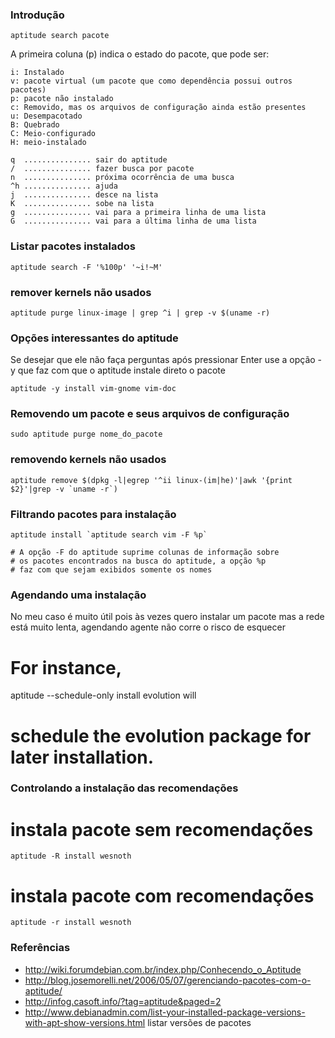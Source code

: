 ### Introdução

    aptitude search pacote

A primeira coluna (p) indica o estado do pacote, que pode ser:

    i: Instalado
    v: pacote virtual (um pacote que como dependência possui outros pacotes)
    p: pacote não instalado
    c: Removido, mas os arquivos de configuração ainda estão presentes
    u: Desempacotado
    B: Quebrado
    C: Meio-configurado
    H: meio-instalado

    q  ............... sair do aptitude
    /  ............... fazer busca por pacote
    n  ............... próxima ocorrência de uma busca
    ^h ............... ajuda
    j  ............... desce na lista
    K  ............... sobe na lista
    g  ............... vai para a primeira linha de uma lista
    G  ............... vai para a última linha de uma lista

### Listar pacotes instalados

    aptitude search -F '%100p' '~i!~M'

### remover kernels não usados

    aptitude purge linux-image | grep ^i | grep -v $(uname -r)

### Opções interessantes do aptitude
Se desejar que ele não faça perguntas após pressionar Enter
use a opção -y que faz com que o aptitude instale direto o pacote

    aptitude -y install vim-gnome vim-doc

### Removendo um pacote e seus arquivos de configuração

    sudo aptitude purge nome_do_pacote

### removendo kernels não usados

    aptitude remove $(dpkg -l|egrep '^ii linux-(im|he)'|awk '{print $2}'|grep -v `uname -r`)

### Filtrando pacotes para instalação

    aptitude install `aptitude search vim -F %p`

    # A opção -F do aptitude suprime colunas de informação sobre
    # os pacotes encontrados na busca do aptitude, a opção %p
    # faz com que sejam exibidos somente os nomes

### Agendando uma instalação
No meu caso é muito útil pois às vezes quero instalar um pacote mas a rede
está muito lenta, agendando agente não corre o risco de esquecer

# For instance,
aptitude --schedule-only install evolution will

# schedule the evolution package for later installation.

### Controlando a instalação das recomendações

# instala pacote sem recomendações

    aptitude -R install wesnoth

# instala pacote com recomendações

    aptitude -r install wesnoth

### Referências
* http://wiki.forumdebian.com.br/index.php/Conhecendo_o_Aptitude
* http://blog.josemorelli.net/2006/05/07/gerenciando-pacotes-com-o-aptitude/
* http://infog.casoft.info/?tag=aptitude&paged=2
* http://www.debianadmin.com/list-your-installed-package-versions-with-apt-show-versions.html listar versões de pacotes
